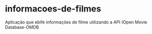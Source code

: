 # informacoes-de-filmes
 Aplicação que ebife informações de filme utilizando a API (Open Movie Database-OMDB

